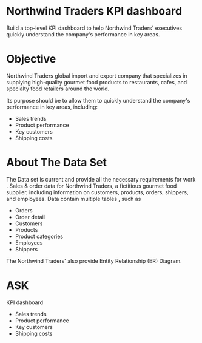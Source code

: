 #  Northwind Traders KPI dashboard
Build a top-level KPI dashboard to help Northwind Traders' executives quickly understand the company's performance in key areas.

# Objective 
Northwind Traders global import and export company that specializes in supplying high-quality gourmet food products to restaurants, cafes, and specialty food retailers around the world.

Its purpose should be to allow them to quickly understand the company's performance in key areas, including:

* Sales trends
* Product performance
* Key customers
* Shipping costs

# About The Data Set 
The Data set is current and provide all the necessary requirements for work . 
Sales & order data for Northwind Traders, a fictitious gourmet food supplier, including information on customers, products, orders, shippers, and employees. 
Data contain multiple tables , such as 
* Orders 
* Order detail 
* Customers 
* Products
* Product categories
* Employees
* Shippers

The Northwind Traders' also provide Entity Relationship (ER) Diagram. 


# ASK 

KPI dashboard 
* Sales trends
* Product performance
* Key customers
* Shipping costs 
